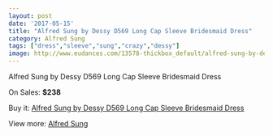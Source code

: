 ```yaml
---
layout: post
date: '2017-05-15'
title: "Alfred Sung by Dessy D569 Long Cap Sleeve Bridesmaid Dress"
category: Alfred Sung
tags: ["dress","sleeve","sung","crazy","dessy"]
image: http://www.eudances.com/13578-thickbox_default/alfred-sung-by-dessy-d569-long-cap-sleeve-bridesmaid-dress.jpg
---
```

Alfred Sung by Dessy D569 Long Cap Sleeve Bridesmaid Dress

On Sales: **$238**
<a href="https://www.eudances.com/en/alfred-sung/4094-alfred-sung-by-dessy-d569-long-cap-sleeve-bridesmaid-dress.html"><amp-img layout="responsive" width="600" height="600" src="//www.eudances.com/13578-thickbox_default/alfred-sung-by-dessy-d569-long-cap-sleeve-bridesmaid-dress.jpg" alt="Alfred Sung by Dessy D569 Long Cap Sleeve Bridesmaid Dress 0" /></a>
<a href="https://www.eudances.com/en/alfred-sung/4094-alfred-sung-by-dessy-d569-long-cap-sleeve-bridesmaid-dress.html"><amp-img layout="responsive" width="600" height="600" src="//www.eudances.com/13581-thickbox_default/alfred-sung-by-dessy-d569-long-cap-sleeve-bridesmaid-dress.jpg" alt="Alfred Sung by Dessy D569 Long Cap Sleeve Bridesmaid Dress 1" /></a>
<a href="https://www.eudances.com/en/alfred-sung/4094-alfred-sung-by-dessy-d569-long-cap-sleeve-bridesmaid-dress.html"><amp-img layout="responsive" width="600" height="600" src="//www.eudances.com/13580-thickbox_default/alfred-sung-by-dessy-d569-long-cap-sleeve-bridesmaid-dress.jpg" alt="Alfred Sung by Dessy D569 Long Cap Sleeve Bridesmaid Dress 2" /></a>
<a href="https://www.eudances.com/en/alfred-sung/4094-alfred-sung-by-dessy-d569-long-cap-sleeve-bridesmaid-dress.html"><amp-img layout="responsive" width="600" height="600" src="//www.eudances.com/13579-thickbox_default/alfred-sung-by-dessy-d569-long-cap-sleeve-bridesmaid-dress.jpg" alt="Alfred Sung by Dessy D569 Long Cap Sleeve Bridesmaid Dress 3" /></a>

Buy it: [Alfred Sung by Dessy D569 Long Cap Sleeve Bridesmaid Dress](https://www.eudances.com/en/alfred-sung/4094-alfred-sung-by-dessy-d569-long-cap-sleeve-bridesmaid-dress.html "Alfred Sung by Dessy D569 Long Cap Sleeve Bridesmaid Dress")

View more: [Alfred Sung](https://www.eudances.com/en/52-alfred-sung "Alfred Sung")